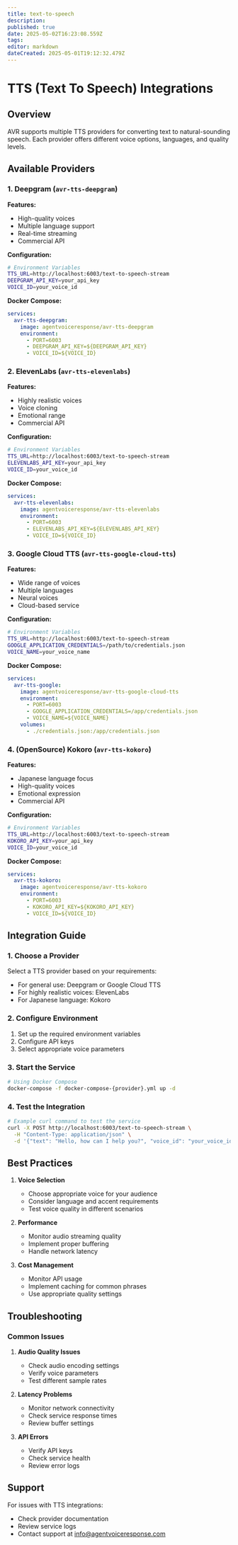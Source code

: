 ```yaml
---
title: text-to-speech
description: 
published: true
date: 2025-05-02T16:23:08.559Z
tags: 
editor: markdown
dateCreated: 2025-05-01T19:12:32.479Z
---
```


# TTS (Text To Speech) Integrations

## Overview

AVR supports multiple TTS providers for converting text to natural-sounding speech. Each provider offers different voice options, languages, and quality levels.

## Available Providers

### 1. Deepgram (`avr-tts-deepgram`)

**Features:**
- High-quality voices
- Multiple language support
- Real-time streaming
- Commercial API

**Configuration:**
```bash
# Environment Variables
TTS_URL=http://localhost:6003/text-to-speech-stream
DEEPGRAM_API_KEY=your_api_key
VOICE_ID=your_voice_id
```

**Docker Compose:**
```yaml
services:
  avr-tts-deepgram:
    image: agentvoiceresponse/avr-tts-deepgram
    environment:
      - PORT=6003
      - DEEPGRAM_API_KEY=${DEEPGRAM_API_KEY}
      - VOICE_ID=${VOICE_ID}
```

### 2. ElevenLabs (`avr-tts-elevenlabs`)

**Features:**
- Highly realistic voices
- Voice cloning
- Emotional range
- Commercial API

**Configuration:**
```bash
# Environment Variables
TTS_URL=http://localhost:6003/text-to-speech-stream
ELEVENLABS_API_KEY=your_api_key
VOICE_ID=your_voice_id
```

**Docker Compose:**
```yaml
services:
  avr-tts-elevenlabs:
    image: agentvoiceresponse/avr-tts-elevenlabs
    environment:
      - PORT=6003
      - ELEVENLABS_API_KEY=${ELEVENLABS_API_KEY}
      - VOICE_ID=${VOICE_ID}
```

### 3. Google Cloud TTS (`avr-tts-google-cloud-tts`)

**Features:**
- Wide range of voices
- Multiple languages
- Neural voices
- Cloud-based service

**Configuration:**
```bash
# Environment Variables
TTS_URL=http://localhost:6003/text-to-speech-stream
GOOGLE_APPLICATION_CREDENTIALS=/path/to/credentials.json
VOICE_NAME=your_voice_name
```

**Docker Compose:**
```yaml
services:
  avr-tts-google:
    image: agentvoiceresponse/avr-tts-google-cloud-tts
    environment:
      - PORT=6003
      - GOOGLE_APPLICATION_CREDENTIALS=/app/credentials.json
      - VOICE_NAME=${VOICE_NAME}
    volumes:
      - ./credentials.json:/app/credentials.json
```

### 4. (OpenSource) Kokoro (`avr-tts-kokoro`)

**Features:**
- Japanese language focus
- High-quality voices
- Emotional expression
- Commercial API

**Configuration:**
```bash
# Environment Variables
TTS_URL=http://localhost:6003/text-to-speech-stream
KOKORO_API_KEY=your_api_key
VOICE_ID=your_voice_id
```

**Docker Compose:**
```yaml
services:
  avr-tts-kokoro:
    image: agentvoiceresponse/avr-tts-kokoro
    environment:
      - PORT=6003
      - KOKORO_API_KEY=${KOKORO_API_KEY}
      - VOICE_ID=${VOICE_ID}
```

## Integration Guide

### 1. Choose a Provider

Select a TTS provider based on your requirements:
- For general use: Deepgram or Google Cloud TTS
- For highly realistic voices: ElevenLabs
- For Japanese language: Kokoro

### 2. Configure Environment

1. Set up the required environment variables
2. Configure API keys
3. Select appropriate voice parameters

### 3. Start the Service

```bash
# Using Docker Compose
docker-compose -f docker-compose-{provider}.yml up -d
```

### 4. Test the Integration

```bash
# Example curl command to test the service
curl -X POST http://localhost:6003/text-to-speech-stream \
  -H "Content-Type: application/json" \
  -d '{"text": "Hello, how can I help you?", "voice_id": "your_voice_id"}'
```

## Best Practices

1. **Voice Selection**
   - Choose appropriate voice for your audience
   - Consider language and accent requirements
   - Test voice quality in different scenarios

2. **Performance**
   - Monitor audio streaming quality
   - Implement proper buffering
   - Handle network latency

3. **Cost Management**
   - Monitor API usage
   - Implement caching for common phrases
   - Use appropriate quality settings

## Troubleshooting

### Common Issues

1. **Audio Quality Issues**
   - Check audio encoding settings
   - Verify voice parameters
   - Test different sample rates

2. **Latency Problems**
   - Monitor network connectivity
   - Check service response times
   - Review buffer settings

3. **API Errors**
   - Verify API keys
   - Check service health
   - Review error logs

## Support

For issues with TTS integrations:
- Check provider documentation
- Review service logs
- Contact support at [info@agentvoiceresponse.com](mailto:info@agentvoiceresponse.com)